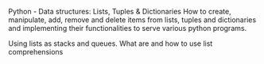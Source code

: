 Python - Data structures: Lists, Tuples & Dictionaries 
How to create, manipulate, add, remove and delete items from lists, tuples and dictionaries and implementing their functionalities to serve various python programs.

Using lists as stacks and queues.
What are and how to use list comprehensions
